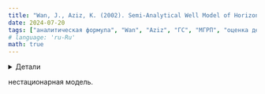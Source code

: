 ```yaml
---
title: "Wan, J., Aziz, K. (2002). Semi-Analytical Well Model of Horizontal Wells With Multiple Hydraulic Fractures"
date: 2024-07-20
tags: ["аналитическая формула", "Wan", "Aziz", "ГС", "МГРП", "оценка дебита", "упругий режим", "обзор статьи"]
# language: 'ru-Ru'
math: true
--- 
```


<link rel="stylesheet" href="static/css/alerts.css">

<details>
<summary>Детали</summary>
<dl>
    <dt><b>авторы</b>: Wan, J., Aziz, K. </dt>
    <dt><b>Название</b>: Semi-Analytical Well Model of Horizontal Wells With Multiple Hydraulic Fractures </dt>
    <dt><b>год</b>: 2002 </dt>
    <dt><b>doi</b>: <a href ="https://doi.org/10.2118/81190-PA">Cсылка</a></dt>
</dl>
</details>

нестационарная модель. 